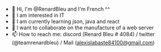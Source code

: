 - 👋 Hi, I'm @RenardBleu and I'm French ^^
- 👀 I am interested in IT
- 🌱 I am currently learning json, java and react
- 💞️ I want to collaborate on the manufacture of a web server
- 📫 How to reach me:
 discord (Renard Bleu # 4084) /
 twitter (@teamrenardbleu) /
 Mail (alexislabaste84100@gmail.com)

